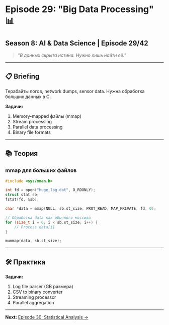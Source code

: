 # Episode 29: "Big Data Processing" 📊
## Season 8: AI & Data Science | Episode 29/42

> *"В данных скрыта истина. Нужно лишь найти её."*

---

## 📋 Briefing

Терабайты логов, network dumps, sensor data. Нужна обработка больших данных в C.

**Задачи:**
1. Memory-mapped файлы (mmap)
2. Stream processing
3. Parallel data processing
4. Binary file formats

---

## 📚 Теория

### mmap для больших файлов

```c
#include <sys/mman.h>

int fd = open("huge_log.dat", O_RDONLY);
struct stat sb;
fstat(fd, &sb);

char *data = mmap(NULL, sb.st_size, PROT_READ, MAP_PRIVATE, fd, 0);

// Обработка data как обычного массива
for (size_t i = 0; i < sb.st_size; i++) {
    // Process data[i]
}

munmap(data, sb.st_size);
```

---

## 🛠 Практика

**Задачи:**
1. Log file parser (GB размера)
2. CSV to binary converter
3. Streaming processor
4. Parallel aggregation

---

**Next:** [Episode 30: Statistical Analysis →](../episode-30-statistical-analysis/)
